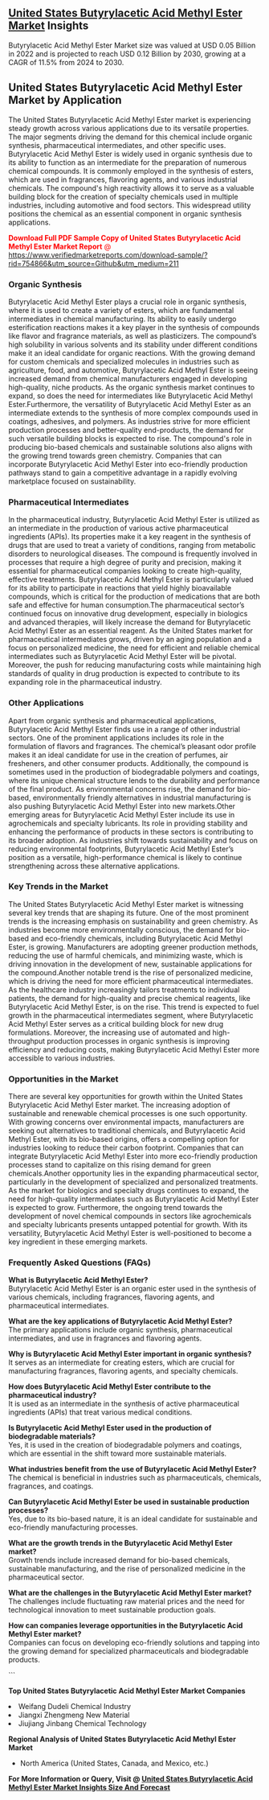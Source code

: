 <h2><a href="https://www.verifiedmarketreports.com/download-sample/?rid=754866&amp;utm_source=Github&amp;utm_medium=211" target="_blank">United States Butyrylacetic Acid Methyl Ester Market</a> Insights</h2><p>Butyrylacetic Acid Methyl Ester Market size was valued at USD 0.05 Billion in 2022 and is projected to reach USD 0.12 Billion by 2030, growing at a CAGR of 11.5% from 2024 to 2030.</p><p><h2>United States Butyrylacetic Acid Methyl Ester Market by Application</h2><p>The United States Butyrylacetic Acid Methyl Ester market is experiencing steady growth across various applications due to its versatile properties. The major segments driving the demand for this chemical include organic synthesis, pharmaceutical intermediates, and other specific uses. Butyrylacetic Acid Methyl Ester is widely used in organic synthesis due to its ability to function as an intermediate for the preparation of numerous chemical compounds. It is commonly employed in the synthesis of esters, which are used in fragrances, flavoring agents, and various industrial chemicals. The compound's high reactivity allows it to serve as a valuable building block for the creation of specialty chemicals used in multiple industries, including automotive and food sectors. This widespread utility positions the chemical as an essential component in organic synthesis applications. <p><span class=""><span style="color: #ff0000;"><strong>Download Full PDF Sample Copy of United States Butyrylacetic Acid Methyl Ester Market Report</strong> @ </span><a href="https://www.verifiedmarketreports.com/download-sample/?rid=754866&amp;utm_source=Github&amp;utm_medium=211" target="_blank">https://www.verifiedmarketreports.com/download-sample/?rid=754866&amp;utm_source=Github&amp;utm_medium=211</a></span></p></p><h3>Organic Synthesis</h3><p>Butyrylacetic Acid Methyl Ester plays a crucial role in organic synthesis, where it is used to create a variety of esters, which are fundamental intermediates in chemical manufacturing. Its ability to easily undergo esterification reactions makes it a key player in the synthesis of compounds like flavor and fragrance materials, as well as plasticizers. The compound’s high solubility in various solvents and its stability under different conditions make it an ideal candidate for organic reactions. With the growing demand for custom chemicals and specialized molecules in industries such as agriculture, food, and automotive, Butyrylacetic Acid Methyl Ester is seeing increased demand from chemical manufacturers engaged in developing high-quality, niche products. As the organic synthesis market continues to expand, so does the need for intermediates like Butyrylacetic Acid Methyl Ester.Furthermore, the versatility of Butyrylacetic Acid Methyl Ester as an intermediate extends to the synthesis of more complex compounds used in coatings, adhesives, and polymers. As industries strive for more efficient production processes and better-quality end-products, the demand for such versatile building blocks is expected to rise. The compound's role in producing bio-based chemicals and sustainable solutions also aligns with the growing trend towards green chemistry. Companies that can incorporate Butyrylacetic Acid Methyl Ester into eco-friendly production pathways stand to gain a competitive advantage in a rapidly evolving marketplace focused on sustainability.</p><h3>Pharmaceutical Intermediates</h3><p>In the pharmaceutical industry, Butyrylacetic Acid Methyl Ester is utilized as an intermediate in the production of various active pharmaceutical ingredients (APIs). Its properties make it a key reagent in the synthesis of drugs that are used to treat a variety of conditions, ranging from metabolic disorders to neurological diseases. The compound is frequently involved in processes that require a high degree of purity and precision, making it essential for pharmaceutical companies looking to create high-quality, effective treatments. Butyrylacetic Acid Methyl Ester is particularly valued for its ability to participate in reactions that yield highly bioavailable compounds, which is critical for the production of medications that are both safe and effective for human consumption.The pharmaceutical sector’s continued focus on innovative drug development, especially in biologics and advanced therapies, will likely increase the demand for Butyrylacetic Acid Methyl Ester as an essential reagent. As the United States market for pharmaceutical intermediates grows, driven by an aging population and a focus on personalized medicine, the need for efficient and reliable chemical intermediates such as Butyrylacetic Acid Methyl Ester will be pivotal. Moreover, the push for reducing manufacturing costs while maintaining high standards of quality in drug production is expected to contribute to its expanding role in the pharmaceutical industry.</p><h3>Other Applications</h3><p>Apart from organic synthesis and pharmaceutical applications, Butyrylacetic Acid Methyl Ester finds use in a range of other industrial sectors. One of the prominent applications includes its role in the formulation of flavors and fragrances. The chemical’s pleasant odor profile makes it an ideal candidate for use in the creation of perfumes, air fresheners, and other consumer products. Additionally, the compound is sometimes used in the production of biodegradable polymers and coatings, where its unique chemical structure lends to the durability and performance of the final product. As environmental concerns rise, the demand for bio-based, environmentally friendly alternatives in industrial manufacturing is also pushing Butyrylacetic Acid Methyl Ester into new markets.Other emerging areas for Butyrylacetic Acid Methyl Ester include its use in agrochemicals and specialty lubricants. Its role in providing stability and enhancing the performance of products in these sectors is contributing to its broader adoption. As industries shift towards sustainability and focus on reducing environmental footprints, Butyrylacetic Acid Methyl Ester’s position as a versatile, high-performance chemical is likely to continue strengthening across these alternative applications.</p><h3>Key Trends in the Market</h3><p>The United States Butyrylacetic Acid Methyl Ester market is witnessing several key trends that are shaping its future. One of the most prominent trends is the increasing emphasis on sustainability and green chemistry. As industries become more environmentally conscious, the demand for bio-based and eco-friendly chemicals, including Butyrylacetic Acid Methyl Ester, is growing. Manufacturers are adopting greener production methods, reducing the use of harmful chemicals, and minimizing waste, which is driving innovation in the development of new, sustainable applications for the compound.Another notable trend is the rise of personalized medicine, which is driving the need for more efficient pharmaceutical intermediates. As the healthcare industry increasingly tailors treatments to individual patients, the demand for high-quality and precise chemical reagents, like Butyrylacetic Acid Methyl Ester, is on the rise. This trend is expected to fuel growth in the pharmaceutical intermediates segment, where Butyrylacetic Acid Methyl Ester serves as a critical building block for new drug formulations. Moreover, the increasing use of automated and high-throughput production processes in organic synthesis is improving efficiency and reducing costs, making Butyrylacetic Acid Methyl Ester more accessible to various industries.</p><h3>Opportunities in the Market</h3><p>There are several key opportunities for growth within the United States Butyrylacetic Acid Methyl Ester market. The increasing adoption of sustainable and renewable chemical processes is one such opportunity. With growing concerns over environmental impacts, manufacturers are seeking out alternatives to traditional chemicals, and Butyrylacetic Acid Methyl Ester, with its bio-based origins, offers a compelling option for industries looking to reduce their carbon footprint. Companies that can integrate Butyrylacetic Acid Methyl Ester into more eco-friendly production processes stand to capitalize on this rising demand for green chemicals.Another opportunity lies in the expanding pharmaceutical sector, particularly in the development of specialized and personalized treatments. As the market for biologics and specialty drugs continues to expand, the need for high-quality intermediates such as Butyrylacetic Acid Methyl Ester is expected to grow. Furthermore, the ongoing trend towards the development of novel chemical compounds in sectors like agrochemicals and specialty lubricants presents untapped potential for growth. With its versatility, Butyrylacetic Acid Methyl Ester is well-positioned to become a key ingredient in these emerging markets.</p><h3>Frequently Asked Questions (FAQs)</h3><p><b>What is Butyrylacetic Acid Methyl Ester?</b> <br> Butyrylacetic Acid Methyl Ester is an organic ester used in the synthesis of various chemicals, including fragrances, flavoring agents, and pharmaceutical intermediates.</p><p><b>What are the key applications of Butyrylacetic Acid Methyl Ester?</b> <br> The primary applications include organic synthesis, pharmaceutical intermediates, and use in fragrances and flavoring agents.</p><p><b>Why is Butyrylacetic Acid Methyl Ester important in organic synthesis?</b> <br> It serves as an intermediate for creating esters, which are crucial for manufacturing fragrances, flavoring agents, and specialty chemicals.</p><p><b>How does Butyrylacetic Acid Methyl Ester contribute to the pharmaceutical industry?</b> <br> It is used as an intermediate in the synthesis of active pharmaceutical ingredients (APIs) that treat various medical conditions.</p><p><b>Is Butyrylacetic Acid Methyl Ester used in the production of biodegradable materials?</b> <br> Yes, it is used in the creation of biodegradable polymers and coatings, which are essential in the shift toward more sustainable materials.</p><p><b>What industries benefit from the use of Butyrylacetic Acid Methyl Ester?</b> <br> The chemical is beneficial in industries such as pharmaceuticals, chemicals, fragrances, and coatings.</p><p><b>Can Butyrylacetic Acid Methyl Ester be used in sustainable production processes?</b> <br> Yes, due to its bio-based nature, it is an ideal candidate for sustainable and eco-friendly manufacturing processes.</p><p><b>What are the growth trends in the Butyrylacetic Acid Methyl Ester market?</b> <br> Growth trends include increased demand for bio-based chemicals, sustainable manufacturing, and the rise of personalized medicine in the pharmaceutical sector.</p><p><b>What are the challenges in the Butyrylacetic Acid Methyl Ester market?</b> <br> The challenges include fluctuating raw material prices and the need for technological innovation to meet sustainable production goals.</p><p><b>How can companies leverage opportunities in the Butyrylacetic Acid Methyl Ester market?</b> <br> Companies can focus on developing eco-friendly solutions and tapping into the growing demand for specialized pharmaceuticals and biodegradable products.</p>```</p><p><strong>Top United States Butyrylacetic Acid Methyl Ester Market Companies</strong></p><div data-test-id=""><p><li>Weifang Dudeli Chemical Industry</li><li> Jiangxi Zhengmeng New Material</li><li> Jiujiang Jinbang Chemical Technology</li></p><div><strong>Regional Analysis of&nbsp;United States Butyrylacetic Acid Methyl Ester Market</strong></div><ul><li dir="ltr"><p dir="ltr">North America&nbsp;(United States, Canada, and Mexico, etc.)</p></li></ul><p><strong>For More Information or Query, Visit @&nbsp;</strong><strong><a href="https://www.verifiedmarketreports.com/product/butyrylacetic-acid-methyl-ester-market/?utm_source=Github&amp;utm_medium=211" target="_blank">United States Butyrylacetic Acid Methyl Ester Market Insights Size And Forecast</a></strong></p></div>
